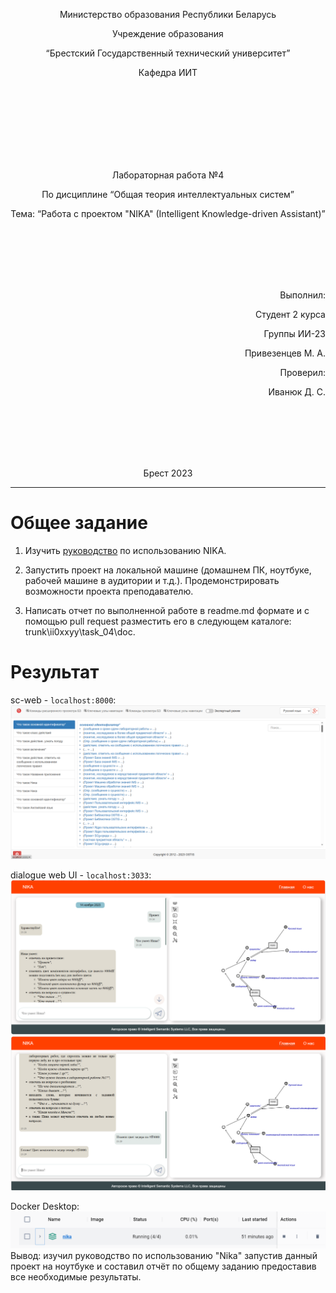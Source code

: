 <p align="center"> Министерство образования Республики Беларусь</p>
<p align="center">Учреждение образования</p>
<p align="center">“Брестский Государственный технический университет”</p>
<p align="center">Кафедра ИИТ</p>
<br><br><br><br><br><br><br>
<p align="center">Лабораторная работа №4</p>
<p align="center">По дисциплине “Общая теория интеллектуальных систем”</p>
<p align="center">Тема: “Работа с проектом "NIKA" (Intelligent Knowledge-driven Assistant)”</p>
<br><br><br><br><br>
<p align="right">Выполнил:</p>
<p align="right">Студент 2 курса</p>
<p align="right">Группы ИИ-23</p>
<p align="right">Привезенцев М. А.</p>
<p align="right">Проверил:</p>
<p align="right">Иванюк Д. С.</p>
<br><br><br><br><br>
<p align="center">Брест 2023</p>

---

# Общее задание #
1. Изучить [руководство](https://github.com/ostis-apps/nika) по использованию NIKA.

2. Запустить проект на локальной машине (домашнем ПК, ноутбуке, рабочей машине в аудитории и т.д.). Продемонстрировать возможности проекта преподавателю.

3. Написать отчет по выполненной работе в readme.md формате и с помощью pull request разместить его в следующем каталоге: trunk\ii0xxyy\task_04\doc.

# Результат #

sc-web - ```localhost:8000```:
![Результат:](1.png)


dialogue web UI - ```localhost:3033```:
![Результат:](2.png)
![Результат:](3.png)


Docker Desktop:
![Результат:](4.png)
Вывод: изучил руководство по использованию "Nika" запустив данный проект на ноутбуке и составил отчёт по общему заданию предоставив все необходимые результаты.
